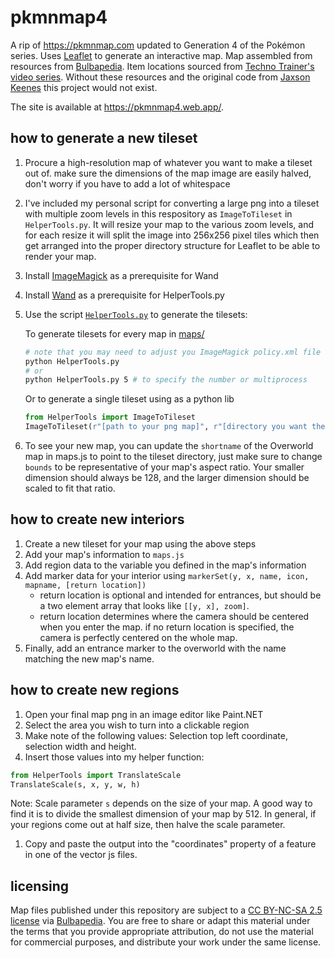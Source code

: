 # pkmnmap4

A rip of <https://pkmnmap.com> updated to Generation 4 of the Pokémon series. Uses [Leaflet](https://leafletjs.com/) to generate an interactive map. Map assembled from resources from [Bulbapedia](https://bulbapedia.bulbagarden.net/wiki/Category:Platinum_locations). Item locations sourced from [Techno Trainer's video series](https://youtube.com/playlist?list=PLDHidtsnukfIVS-VhbJRuxHVfKgmPduIE&si=agUfWjlSWxbYmLkX). Without these resources and the original code from [Jaxson Keenes](https://www.jaxsonkeenes.com/) this project would not exist.

The site is available at <https://pkmnmap4.web.app/>.

## how to generate a new tileset

1. Procure a high-resolution map of whatever you want to make a tileset out of. make sure the dimensions of the map image are easily halved, don't worry if you have to add a lot of whitespace
1. I've included my personal script for converting a large png into a tileset with multiple zoom levels in this respository as `ImageToTileset` in `HelperTools.py`. It will resize your map to the various zoom levels, and for each resize it will split the image into 256x256 pixel tiles which then get arranged into the proper directory structure for Leaflet to be able to render your map.
1. Install [ImageMagick](https://imagemagick.org/index.php) as a prerequisite for Wand
1. Install [Wand](https://docs.wand-py.org/en/0.6.12/) as a prerequisite for HelperTools.py
1. Use the script [`HelperTools.py`](./HelperTools.py) to generate the tilesets:

    To generate tilesets for every map in [maps/](./maps/)

    ```sh
    # note that you may need to adjust you ImageMagick policy.xml file to allow for larger images
    python HelperTools.py
    # or
    python HelperTools.py 5 # to specify the number or multiprocess
    ```

    Or to generate a single tileset using as a python lib

    ```python
    from HelperTools import ImageToTileset
    ImageToTileset(r"[path to your png map]", r"[directory you want the tileset to be placed]")
    ```

1. To see your new map, you can update the `shortname` of the Overworld map in maps.js to point to the tileset directory, just make sure to change `bounds` to be representative of your map's aspect ratio. Your smaller dimension should always be 128, and the larger dimension should be scaled to fit that ratio.

## how to create new interiors

1. Create a new tileset for your map using the above steps
1. Add your map's information to `maps.js`
1. Add region data to the variable you defined in the map's information
1. Add marker data for your interior using `markerSet(y, x, name, icon, mapname, [return location])`
    - return location is optional and intended for entrances, but should be a two element array that looks like `[[y, x], zoom]`.
    - return location determines where the camera should be centered when you enter the map. if no return location is specified, the camera is perfectly centered on the whole map.
1. Finally, add an entrance marker to the overworld with the name matching the new map's name.

## how to create new regions

1. Open your final map png in an image editor like Paint.NET
1. Select the area you wish to turn into a clickable region
1. Make note of the following values: Selection top left coordinate, selection width and height.
1. Insert those values into my helper function:

```python
from HelperTools import TranslateScale
TranslateScale(s, x, y, w, h)
```

Note: Scale parameter `s` depends on the size of your map. A good way to find it is to divide the smallest dimension of your map by 512. In general, if your regions come out at half size, then halve the scale parameter.

1. Copy and paste the output into the "coordinates" property of a feature in one of the vector js files.

## licensing

Map files published under this repository are subject to a [CC BY-NC-SA 2.5 license](https://creativecommons.org/licenses/by-nc-sa/2.5/) via [Bulbapedia](https://bulbapedia.bulbagarden.net/wiki/Bulbapedia:Copyrights). You are free to share or adapt this material under the terms that you provide appropriate attribution, do not use the material for commercial purposes, and distribute your work under the same license.
